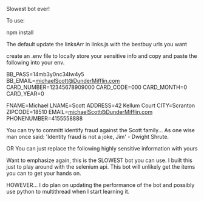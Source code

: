 Slowest bot ever!

To use:

npm install

The default
update the linksArr in links.js with the bestbuy urls you want

create an .env file to locally store your sensitive info and copy and paste the following into your env.

BB_PASS=14mb3y0nc34lw4y5
BB_EMAIL=michaelScott@DunderMifflin.com
CARD_NUMBER=12345678909000
CARD_CODE=000
CARD_MONTH=0
CARD_YEAR=0

FNAME=Michael
LNAME=Scott
ADDRESS=42 Kellum Court
CITY=Scranton
ZIPCODE=18510
EMAIL=michaelScott@DunderMifflin.com
PHONENUMBER=4155558888

You can try to committ identify fraud against the Scott family...
As one wise man once said: 'Identity fraud is not a joke, Jim' - Dwight Shrute.

OR
You can just replace the following highly sensitive information with yours



Want to emphasize again, this is the SLOWEST bot you can use. I built this just to play around with the selenium api. This bot will unlikely get the items you can to get your hands on.

HOWEVER...
I do plan on updating the performance of the bot and possibly use python to multithread when I start learning it.
